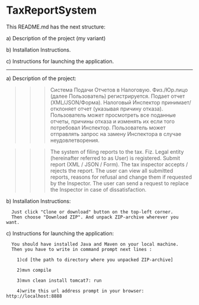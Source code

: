 # TaxReportSystem

This README.md has the next structure:

  a) Description of the project (my variant)
  
  b) Installation Instructions.
  
  c) Instructions for launching the application.
  
____________________________________________________________________________________________________________________

  a) Description of the project:
  
>>> Система Подачи Отчетов в Налоговую. Физ./Юр.лицо (далее Пользователь) регистрируется. Подает отчет (XML/JSON/Форма). 
Налоговый Инспектор принимает/отклоняет отчет (указывая причину отказа). 
Пользователь может просмотреть все поданные отчеты, причины отказа и изменять их если того потребовал Инспектор. 
Пользователь может отправлять запрос на замену Инспектора в случае неудовлетворения.

>>> The system of filing reports to the tax. Fiz. Legal entity (hereinafter referred to as User) is registered. Submit report (XML / JSON / Form). 
The tax inspector accepts / rejects the report.
The user can view all submitted reports, reasons for refusal and change them if requested by the Inspector.
The user can send a request to replace the Inspector in case of dissatisfaction.


  b) Installation Instructions:
  
      Just click "Clone or download" button on the top-left corner.
      Then choose "Download ZIP". And unpack ZIP-archive wherever you want.

  c) Instructions for launching the application:
  
      You should have installed Java and Maven on your local machine.
      Then you have to write in command prompt next lines :
      
        1)cd [the path to directory where you unpacked ZIP-archive]
        
        2)mvn compile
        
        3)mvn clean install tomcat7: run
        
        4)write this url address prompt in your browser: http://localhost:8888
        
